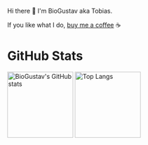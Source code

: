 Hi there 👋 I'm BioGustav aka Tobias.

If you like what I do, [buy me a coffee](https://ko-fi.com/biogustav) ☕




<!--
**BioGustav/BioGustav** is a ✨ _special_ ✨ repository because its `README.md` (this file) appears on your GitHub profile.

Here are some ideas to get you started:

- 🔭 I’m currently working on ...
- 🌱 I’m currently learning ...
- 👯 I’m looking to collaborate on ...
- 🤔 I’m looking for help with ...
- 💬 Ask me about ...
- 📫 How to reach me: ...
- 😄 Pronouns: ...
- ⚡ Fun fact: ...
-->

# GitHub Stats

<img src="https://github-readme-stats-biogs-projects.vercel.app/api?username=biogustav&show_icons=true&theme=ambient_gradient&bg_color=45,000000,440044&hide_border=true&rank_icon=github" alt="BioGustav's GitHub stats" style="height: 150px;"> <img src="https://github-readme-stats-biogs-projects.vercel.app/api/top-langs/?username=biogustav&layout=compact&theme=ambient_gradient&bg_color=45,440044,000000&hide_border=true" alt="Top Langs" style="height: 150px;">

